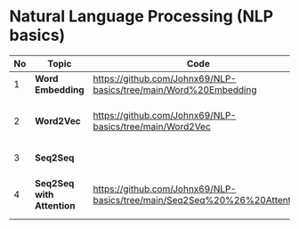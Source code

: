 # Natural Language Processing (NLP basics)

| No | Topic                                        | Code | Keywords|
| ---- | -------------------------------------------- | ----|------- |
|1| **Word Embedding**|https://github.com/Johnx69/NLP-basics/tree/main/Word%20Embedding |CBOW|
|2| **Word2Vec**|https://github.com/Johnx69/NLP-basics/tree/main/Word2Vec|Skip-grams, Negative Sampling|
|3| **Seq2Seq**||Encoder to Decoder|
|4| **Seq2Seq with Attention** |https://github.com/Johnx69/NLP-basics/tree/main/Seq2Seq%20%26%20Attention|Seq2Seq, Attention, Machine Translation|
